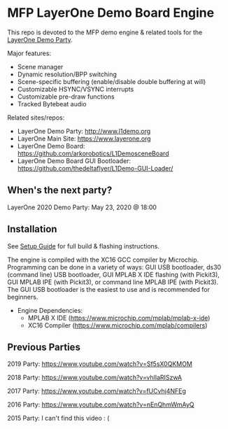 MFP LayerOne Demo Board Engine
=================

This repo is devoted to the MFP demo engine &amp; related tools for the [LayerOne Demo Party](http://www./l1demo.org).

Major features:
* Scene manager
* Dynamic resolution/BPP switching
* Scene-specific buffering (enable/disable double buffering at will)
* Customizable HSYNC/VSYNC interrupts
* Customizable pre-draw functions
* Tracked Bytebeat audio

Related sites/repos:
* LayerOne Demo Party: http://www.l1demo.org
* LayerOne Main Site: https://www.layerone.org
* LayerOne Demo Board: https://github.com/arkorobotics/L1DemosceneBoard
* LayerOne Demo Board GUI Bootloader: https://github.com/thedeltaflyer/L1Demo-GUI-Loader/


When's the next party?
-----------------

LayerOne 2020 Demo Party: May 23, 2020 @ 18:00


Installation
-----------------

See [Setup Guide](https://github.com/real-datagram/l1demo/blob/master/INSTALL.md) for full build & flashing instructions.

The engine is compiled with the XC16 GCC compiler by Microchip. Programming can be done in a variety of ways: GUI USB bootloader, ds30 (command line) USB bootloader, GUI MPLAB X IDE flashing (with Pickit3), GUI MPLAB IPE (with Pickit3), or command line MPLAB IPE (with Pickit3). The GUI USB bootloader is the easiest to use and is recommended for beginners.

* Engine Dependencies:
  * MPLAB X IDE (https://www.microchip.com/mplab/mplab-x-ide)
  * XC16 Compiler (https://www.microchip.com/mplab/compilers)


Previous Parties
-----------------

2019 Party: https://www.youtube.com/watch?v=Sf5sX0QKMOM

2018 Party: https://www.youtube.com/watch?v=vhlIaRISzwA

2017 Party: https://www.youtube.com/watch?v=fUCvhj4NFEg

2016 Party: https://www.youtube.com/watch?v=nEnQhmWmAyQ

2015 Party: I can't find this video : (

